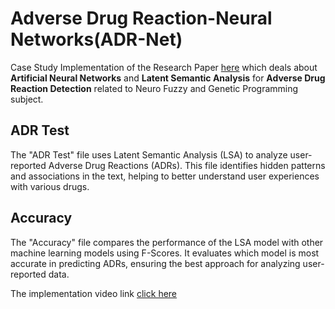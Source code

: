 # Adverse Drug Reaction-Neural Networks(ADR-Net)

Case Study Implementation of the Research Paper [here](https://github.com/KillerVardhan8/ADR-Net/blob/75a018eaa65d0eeae52f7dbd95624af6dfd67b41/Research%20Paper%20(ANN%20and%20LSA%20for%20Adverse%20Drug%20Reaction%20Detection)%20.pdf) which deals about **Artificial Neural Networks** and **Latent Semantic Analysis** for **Adverse Drug Reaction Detection** related to Neuro Fuzzy and Genetic Programming subject.

## ADR Test
The "ADR Test" file uses Latent Semantic Analysis (LSA) to analyze user-reported Adverse Drug Reactions (ADRs). This file identifies hidden patterns and associations in the text, helping to better understand user experiences with various drugs.

## Accuracy
The "Accuracy" file compares the performance of the LSA model with other machine learning models using F-Scores. It evaluates which model is most accurate in predicting ADRs, ensuring the best approach for analyzing user-reported data.

The implementation video link [click here](https://drive.google.com/file/d/1hWk4WMLnd92T8bFem4kTt2VRh0OuWEb4/view?usp=sharing)
